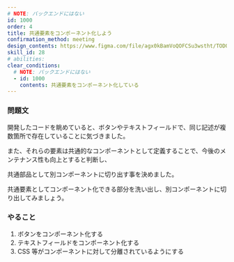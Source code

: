 ```yaml
---
# NOTE: バックエンドにはない
id: 1000
order: 4
title: 共通要素をコンポーネント化しよう
confirmation_method: meeting
design_contents: https://www.figma.com/file/agx0kBamVoQOFCSu3wstht/TODO_app?node-id=0%3A1
skill_id: 28
# abilities:
clear_conditions:
  # NOTE: バックエンドにはない
  - id: 1000
    contents: 共通要素をコンポーネント化している
---
```


### 問題文

開発したコードを眺めていると、ボタンやテキストフィールドで、同じ記述が複数箇所で存在していることに気づきました。

また、それらの要素は共通的なコンポーネントとして定義することで、今後のメンテナンス性も向上とすると判断し、

共通部品として別コンポーネントに切り出す事を決めました。

共通要素としてコンポーネント化できる部分を洗い出し、別コンポーネントに切り出してみましょう。

### やること

1. ボタンをコンポーネント化する
2. テキストフィールドをコンポーネント化する
3. CSS 等がコンポーネントに対して分離されているようにする
